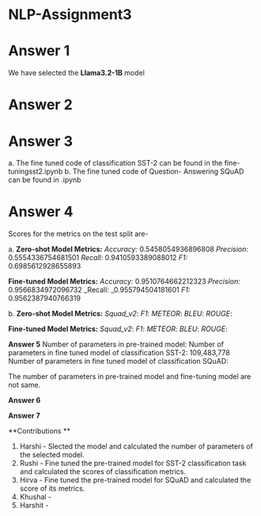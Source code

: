 # NLP-Assignment3

# Answer 1 
We have selected the **Llama3.2-1B** model

# Answer 2

# Answer 3 
a. The fine tuned code of classification SST-2 can be found in the fine-tuningsst2.ipynb
b. The fine tuned code of Question- Answering SQuAD can be found in .ipynb       

# Answer 4
Scores for the metrics on the test split are-

a. 
**Zero-shot Model Metrics:**
_Accuracy:_ 0.5458054936896808
_Precision:_ 0.5554336754681501
_Recall:_ 0.9410593389088012
_F1:_ 0.6985612928655893

**Fine-tuned Model Metrics:**
_Accuracy:_ 0.9510764662212323
_Precision:_ 0.9566834972096732
_Recall: _0.955794504181601
_F1:_ 0.9562387940766319

b.
**Zero-shot Model Metrics:**
_Squad_v2_: 
_F1_:
_METEOR_:
_BLEU_:
_ROUGE_:

**Fine-tuned Model Metrics:**
_Squad_v2_: 
_F1_:
_METEOR_:
_BLEU_:
_ROUGE_:

**Answer 5**
Number of parameters in pre-trained model: 
Number of parameters in fine tuned model of classification SST-2: 109,483,778
Number of parameters in fine tuned model of classification SQuAD: 

The number of parameters in pre-trained model and fine-tuning model are not same.

**Answer 6**

**Answer 7**

**Contributions **
1. Harshi - Slected the model and calculated the number of parameters of the selected model.
2. Rushi - Fine tuned the pre-trained model for SST-2 classification task and calculated the scores of classification metrics.
3. Hirva - Fine tuned the pre-trained model for SQuAD and calculated the score of its metrics.
4. Khushal -
5. Harshit - 

